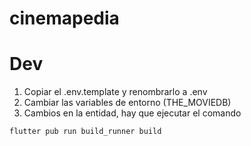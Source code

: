# cinemapedia

# Dev

1. Copiar el .env.template y renombrarlo a .env
2. Cambiar las variables de entorno (THE_MOVIEDB)
3. Cambios en la entidad, hay que ejecutar el comando
```
flutter pub run build_runner build
```